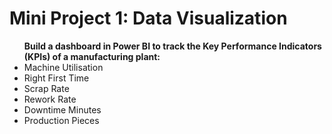 # Mini Project 1: Data Visualization
<ul><b>Build a dashboard in Power BI to track the Key Performance Indicators (KPIs) of a manufacturing plant:</b>
<li>Machine Utilisation</li>
<li>Right First Time</li>
<li>Scrap Rate</li>
<li>Rework Rate</li>
<li>Downtime Minutes</li>
<li>Production Pieces</li>
</ul>
